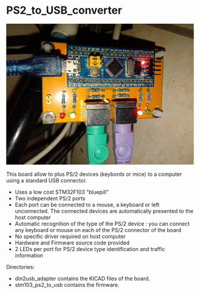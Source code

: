 # PS2_to_USB_converter

![The board running](board_in_function.jpg)

 This board allow to plus PS/2 devices (keybords or mice) to a computer using a standard USB connector.


- Uses a low cost STM32F103 "bluepill"
- Two independent PS/2 ports
- Each port can be connected to a mouse, a keyboard or left unconnected. The connected devices are automatically presented to the host computer
- Automatic recognition of the type of the PS/2 device : you can connect any keyboard or mouse on each of the PS/2 connector of the board
- No specific driver required on host computer
- Hardware and Firmware source code provided
- 2 LEDs per port for PS/2 device type identification and traffic information


Directories:
- din2usb_adapter contains the KICAD files of the board.
- stm103_ps2_to_usb contains the firmware.
